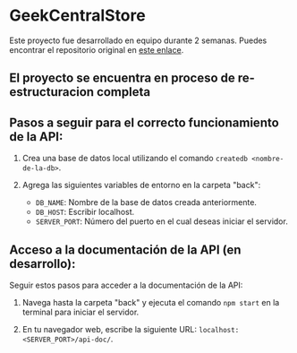 # GeekCentralStore

Este proyecto fue desarrollado en equipo durante 2 semanas. Puedes encontrar el repositorio original en [este enlace](https://github.com/NahuelVenerus/GeekCentralStore).

## El proyecto se encuentra en proceso de re-estructuracion completa

## Pasos a seguir para el correcto funcionamiento de la API:

1. Crea una base de datos local utilizando el comando `createdb <nombre-de-la-db>`.

2. Agrega las siguientes variables de entorno en la carpeta "back":

   - `DB_NAME`: Nombre de la base de datos creada anteriormente.
   - `DB_HOST`: Escribir localhost.
   - `SERVER_PORT`: Número del puerto en el cual deseas iniciar el servidor.

## Acceso a la documentación de la API (en desarrollo):

Seguir estos pasos para acceder a la documentación de la API:

1. Navega hasta la carpeta "back" y ejecuta el comando `npm start` en la terminal para iniciar el servidor.

2. En tu navegador web, escribe la siguiente URL: `localhost:<SERVER_PORT>/api-doc/`.

